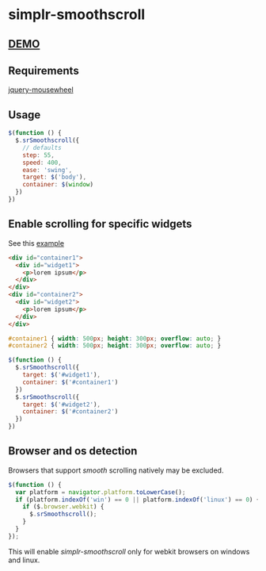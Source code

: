 
# simplr-smoothscroll


## [DEMO](http://simov.github.io/simplr-smoothscroll/examples)


## Requirements
[jquery-mousewheel](https://github.com/brandonaaron/jquery-mousewheel/)


## Usage
```js
$(function () {
  $.srSmoothscroll({
    // defaults
    step: 55,
    speed: 400,
    ease: 'swing',
    target: $('body'),
    container: $(window)
  })
})
```


## Enable scrolling for specific widgets

See this [example](http://simov.github.io/simplr-smoothscroll/examples/example-02.html)

```html
<div id="container1">
  <div id="widget1">
    <p>lorem ipsum</p>
  </div>
</div>
<div id="container2">
  <div id="widget2">
    <p>lorem ipsum</p>
  </div>
</div>
```

```css
#container1 { width: 500px; height: 300px; overflow: auto; }
#container2 { width: 500px; height: 300px; overflow: auto; }
```

```js
$(function () {
  $.srSmoothscroll({
    target: $('#widget1'),
    container: $('#container1')
  })
  $.srSmoothscroll({
    target: $('#widget2'),
    container: $('#container2')
  })
})
```


## Browser and os detection
Browsers that support *smooth* scrolling natively may be excluded.
```js
$(function () {
  var platform = navigator.platform.toLowerCase();
  if (platform.indexOf('win') == 0 || platform.indexOf('linux') == 0) {
    if ($.browser.webkit) {
      $.srSmoothscroll();
    }
  }
});
```
This will enable *simplr-smoothscroll* only for webkit browsers on windows and linux.
